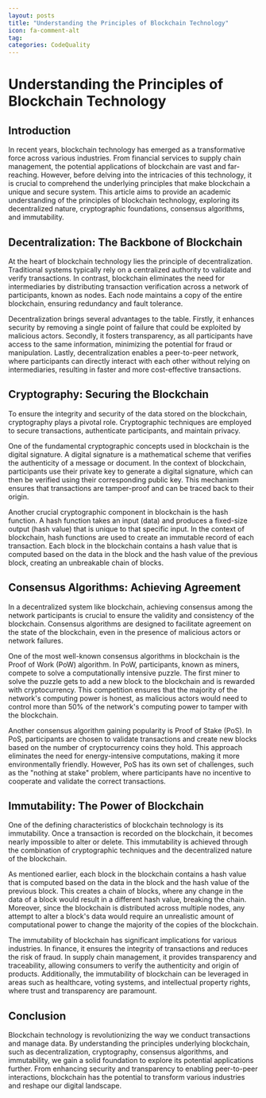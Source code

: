```yaml
---
layout: posts
title: "Understanding the Principles of Blockchain Technology"
icon: fa-comment-alt
tag:      
categories: CodeQuality
---
```



# Understanding the Principles of Blockchain Technology

## Introduction

In recent years, blockchain technology has emerged as a transformative force across various industries. From financial services to supply chain management, the potential applications of blockchain are vast and far-reaching. However, before delving into the intricacies of this technology, it is crucial to comprehend the underlying principles that make blockchain a unique and secure system. This article aims to provide an academic understanding of the principles of blockchain technology, exploring its decentralized nature, cryptographic foundations, consensus algorithms, and immutability.

## Decentralization: The Backbone of Blockchain

At the heart of blockchain technology lies the principle of decentralization. Traditional systems typically rely on a centralized authority to validate and verify transactions. In contrast, blockchain eliminates the need for intermediaries by distributing transaction verification across a network of participants, known as nodes. Each node maintains a copy of the entire blockchain, ensuring redundancy and fault tolerance.

Decentralization brings several advantages to the table. Firstly, it enhances security by removing a single point of failure that could be exploited by malicious actors. Secondly, it fosters transparency, as all participants have access to the same information, minimizing the potential for fraud or manipulation. Lastly, decentralization enables a peer-to-peer network, where participants can directly interact with each other without relying on intermediaries, resulting in faster and more cost-effective transactions.

## Cryptography: Securing the Blockchain

To ensure the integrity and security of the data stored on the blockchain, cryptography plays a pivotal role. Cryptographic techniques are employed to secure transactions, authenticate participants, and maintain privacy.

One of the fundamental cryptographic concepts used in blockchain is the digital signature. A digital signature is a mathematical scheme that verifies the authenticity of a message or document. In the context of blockchain, participants use their private key to generate a digital signature, which can then be verified using their corresponding public key. This mechanism ensures that transactions are tamper-proof and can be traced back to their origin.

Another crucial cryptographic component in blockchain is the hash function. A hash function takes an input (data) and produces a fixed-size output (hash value) that is unique to that specific input. In the context of blockchain, hash functions are used to create an immutable record of each transaction. Each block in the blockchain contains a hash value that is computed based on the data in the block and the hash value of the previous block, creating an unbreakable chain of blocks.

## Consensus Algorithms: Achieving Agreement

In a decentralized system like blockchain, achieving consensus among the network participants is crucial to ensure the validity and consistency of the blockchain. Consensus algorithms are designed to facilitate agreement on the state of the blockchain, even in the presence of malicious actors or network failures.

One of the most well-known consensus algorithms in blockchain is the Proof of Work (PoW) algorithm. In PoW, participants, known as miners, compete to solve a computationally intensive puzzle. The first miner to solve the puzzle gets to add a new block to the blockchain and is rewarded with cryptocurrency. This competition ensures that the majority of the network's computing power is honest, as malicious actors would need to control more than 50% of the network's computing power to tamper with the blockchain.

Another consensus algorithm gaining popularity is Proof of Stake (PoS). In PoS, participants are chosen to validate transactions and create new blocks based on the number of cryptocurrency coins they hold. This approach eliminates the need for energy-intensive computations, making it more environmentally friendly. However, PoS has its own set of challenges, such as the "nothing at stake" problem, where participants have no incentive to cooperate and validate the correct transactions.

## Immutability: The Power of Blockchain

One of the defining characteristics of blockchain technology is its immutability. Once a transaction is recorded on the blockchain, it becomes nearly impossible to alter or delete. This immutability is achieved through the combination of cryptographic techniques and the decentralized nature of the blockchain.

As mentioned earlier, each block in the blockchain contains a hash value that is computed based on the data in the block and the hash value of the previous block. This creates a chain of blocks, where any change in the data of a block would result in a different hash value, breaking the chain. Moreover, since the blockchain is distributed across multiple nodes, any attempt to alter a block's data would require an unrealistic amount of computational power to change the majority of the copies of the blockchain.

The immutability of blockchain has significant implications for various industries. In finance, it ensures the integrity of transactions and reduces the risk of fraud. In supply chain management, it provides transparency and traceability, allowing consumers to verify the authenticity and origin of products. Additionally, the immutability of blockchain can be leveraged in areas such as healthcare, voting systems, and intellectual property rights, where trust and transparency are paramount.

## Conclusion

Blockchain technology is revolutionizing the way we conduct transactions and manage data. By understanding the principles underlying blockchain, such as decentralization, cryptography, consensus algorithms, and immutability, we gain a solid foundation to explore its potential applications further. From enhancing security and transparency to enabling peer-to-peer interactions, blockchain has the potential to transform various industries and reshape our digital landscape.